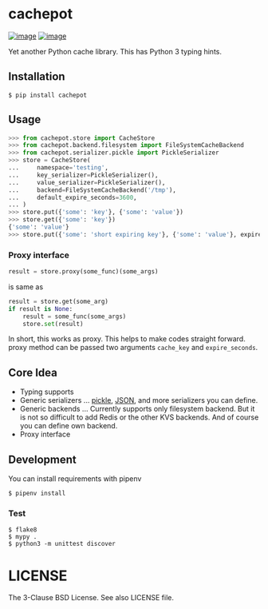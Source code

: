 # cachepot

[![image](https://img.shields.io/pypi/v/cachepot.svg)](https://pypi.org/project/cachepot/)
[![image](https://img.shields.io/pypi/l/cachepot.svg)](https://pypi.org/project/cachepot/)

Yet another Python cache library. This has Python 3 typing hints.

## Installation

```
$ pip install cachepot
```

## Usage

```python
>>> from cachepot.store import CacheStore
>>> from cachepot.backend.filesystem import FileSystemCacheBackend
>>> from cachepot.serializer.pickle import PickleSerializer
>>> store = CacheStore(
...     namespace='testing',
...     key_serializer=PickleSerializer(),
...     value_serializer=PickleSerializer(),
...     backend=FileSystemCacheBackend('/tmp'),
...     default_expire_seconds=3600,
... )
>>> store.put({'some': 'key'}, {'some': 'value'})
>>> store.get({'some': 'key'})
{'some': 'value'}
>>> store.put({'some': 'short expiring key'}, {'some': 'value'}, expire_seconds=10)
```

### Proxy interface

```python
result = store.proxy(some_func)(some_args)
```

is same as

```python
result = store.get(some_arg)
if result is None:
    result = some_func(some_args)
    store.set(result)
```

In short, this works as proxy. This helps to make codes straight forward.
proxy method can be passed two arguments `cache_key` and `expire_seconds`.

## Core Idea

- Typing supports
- Generic serializers ... [pickle](https://docs.python.org/3/library/pickle.html), [JSON](https://tools.ietf.org/html/rfc8259), and more serializers you can define.
- Generic backends ... Currently supports only filesystem backend. But it is not so difficult to add Redis or the other KVS backends. And of course you can define own backend.
- Proxy interface

## Development

You can install requirements with pipenv

```shell
$ pipenv install
```

### Test

```shell
$ flake8
$ mypy .
$ python3 -m unittest discover
```

# LICENSE

The 3-Clause BSD License. See also LICENSE file.
